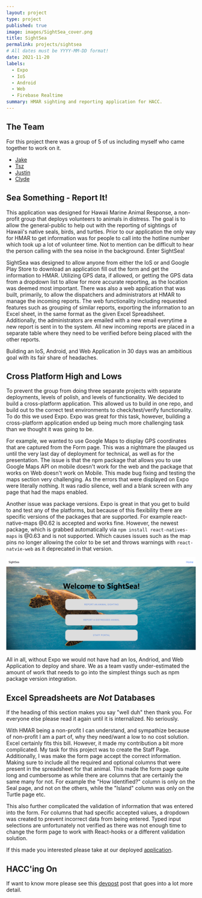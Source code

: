 ```yaml
---
layout: project
type: project
published: true
image: images/SightSea_cover.png
title: SightSea
permalink: projects/sightsea
# All dates must be YYYY-MM-DD format!
date: 2021-11-20
labels:
  - Expo
  - IoS
  - Android
  - Web
  - Firebase Realtime
summary: HMAR sighting and reporting application for HACC.
---
```


## The Team

For this project there was a group of 5 of us including myself who came together to work on it.

* [Jake](https://jimanaka.github.io/)
* [Tsz](https://github.com/Queendy38)
* [Justin](https://justinhwong.github.io/)
* [Clyde](https://github.com/cjfelixx)

## Sea Something - Report It!

This application was designed for Hawaii Marine Animal Response, a non-profit group that deploys volunteers to animals in distress. The goal is to allow the general-public to help out with the reporting of sightings of Hawaii's native seals, birds, and turtles. Prior to our application the only way for HMAR to get information was for people to call into the hotline number which took up a lot of volunteer time. Not to mention can be difficult to hear the person calling with the sea noise in the background. Enter SightSea!

SightSea was designed to allow anyone from either the IoS or and Google Play Store to download an application fill out the form and get the information to HMAR. Utilizing GPS data, if allowed, or getting the GPS data from a dropdown list to allow for more accurate reporting, as the location was deemed most important. There was also a web application that was built, primarily, to allow the dispatchers and administrators at HMAR to manage the incoming reports. The web functionality including requested features such as grouping of similar reports, exporting the information to an Excel sheet, in the same format as the given Excel Spreadsheet. Additionally, the administrators are emailed with a new email everytime a new report is sent in to the system. All new incoming reports are placed in a separate table where they need to be verified before being placed with the other reports. 

Building an IoS, Android, and Web Application in 30 days was an ambitious goal with its fair share of headaches. 

## Cross Platform High and Lows

To prevent the group from doing three separate projects with separate deployments, levels of polish, and levels of functionality. We decided to build a cross-platform application. This allowed us to build in one repo, and build out to the correct test environments to check/test/verify functionality. To do this we used Expo. Expo was great for this task, however, building a cross-platform application ended up being much more challenging task than we thought it was going to be.

For example, we wanted to use Google Maps to display GPS coordinates that are captured from the Form page. This was a nightmare the plauged us until the very last day of deployment for technical, as well as for the presentation. The issue is that the npm package that allows you to use Google Maps API on mobile doesn't work for the web and the package that works on Web doesn't work on Mobile. This made bug fixing and testing the maps section very challenging. As the errors that were displayed on Expo were literally nothing. It was radio silence, well and a blank screen with any page that had the maps enabled.

Another issue was package versions. Expo is great in that you get to build to and test any of the platforms, but because of this flexibility there are specific versions of the packages that are supported. For example react-native-maps @0.62 is accepted and works fine. However, the newest package, which is grabbed automatically via ```npm install react-natives-maps``` is @0.63 and is not supported. Which causes issues such as the map pins no longer allowing the color to be set and throws warnings with ```react-natvie-web``` as it deprecated in that version.

<div style="text-align: center">
<img src="../images/Sightsea_home_screen.PNG" alt = 'SightSea Homepage'> 
 </div>

All in all, without Expo we would not have had an Ios, Andriod, and Web Application to deploy and share. We as a team vastly under-estimated the amount of work that needs to go into the simplest things such as npm package version integration.

## Excel Spreadsheets are *Not* Databases

If the heading of this section makes you say "well duh" then thank you. For everyone else please read it again until it is internalized. No seriously.

With HMAR being a non-profit I can understand, and sympathize because of non-profit I am a part of, why they need/want a low to no cost solution. Excel certainly fits this bill. However, it made my contribution a bit more complicated. My task for this project was to create the Staff Page. Additionally, I was make the form page accept the correct information. Making sure to include all the required and optional columns that were present in the spreadsheet for that animal. This made the form page quite long and cumbersome as while there are columns that are certainly the same many for not. For example the "How Identified?" column is only on the Seal page, and not on the others, while the "Island" column was only on the Turtle page etc.

This also further complicated the validation of information that was entered into the form. For columns that had specific accepted values, a dropdown was created to prevent incorrect data from being entered. Typed input selections are unfortunately not verified as there was not enough time to change the form page to work with React-hooks or a different validation solution.

If this made you interested please take at our deployed [application](https://sightsea-57e15.firebaseapp.com/).

## HACC'ing On







If want to know more please see this [devpost](https://devpost.com/software/sightsea)  post that goes into a lot more detail.






